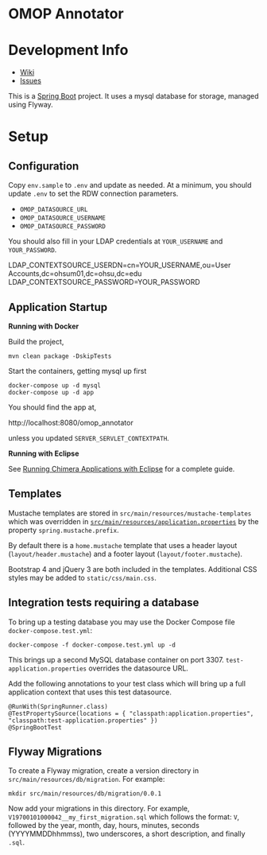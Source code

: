 # OMOP Annotator

Development Info
================

* [Wiki](https://octri.ohsu.edu/wiki/display/Wu/OMOP+Annotator)
* [Issues](https://octri.ohsu.edu/issues/projects/OA/issues/)

This is a [Spring Boot](https://projects.spring.io/spring-boot/) project. It uses a mysql database for storage, managed using Flyway.

Setup
=====

Configuration
-------------

Copy `env.sample` to `.env` and update as needed. At a minimum, you should update `.env` to set the RDW connection parameters.

* `OMOP_DATASOURCE_URL`
* `OMOP_DATASOURCE_USERNAME`
* `OMOP_DATASOURCE_PASSWORD`

You should also fill in your LDAP credentials at `YOUR_USERNAME` and `YOUR_PASSWORD`.

LDAP_CONTEXTSOURCE_USERDN=cn=YOUR_USERNAME,ou=User Accounts,dc=ohsum01,dc=ohsu,dc=edu
LDAP_CONTEXTSOURCE_PASSWORD=YOUR_PASSWORD

Application Startup
-------------------
**Running with Docker**


Build the project,

```
mvn clean package -DskipTests
```

Start the containers, getting mysql up first

```
docker-compose up -d mysql
docker-compose up -d app
```

You should find the app at,

http://localhost:8080/omop_annotator

unless you updated `SERVER_SERVLET_CONTEXTPATH`.

**Running with Eclipse**

See [Running Chimera Applications with Eclipse](https://octri.ohsu.edu/wiki/display/ORDS/Running+Chimera+Applications+with+Eclipse) for a complete guide.


Templates
---------

Mustache templates are stored in `src/main/resources/mustache-templates` which was overridden in [`src/main/resources/application.properties`](src/main/resource/application.properties) by the property `spring.mustache.prefix`.

By default there is a `home.mustache` template that uses a header layout (`layout/header.mustache`) and a footer layout (`layout/footer.mustache`).

Bootstrap 4 and jQuery 3 are both included in the templates. Additional CSS styles may be added to `static/css/main.css`.

Integration tests requiring a database
--------------------------------------

To bring up a testing database you may use the Docker Compose file `docker-compose.test.yml`:

```
docker-compose -f docker-compose.test.yml up -d
```

This brings up a second MySQL database container on port 3307. `test-application.properties` overrides the datasource URL.

Add the following annotations to your test class which will bring up a full application context that uses this test datasource.

```
@RunWith(SpringRunner.class)
@TestPropertySource(locations = { "classpath:application.properties", "classpath:test-application.properties" })
@SpringBootTest
```

Flyway Migrations
-----------------

To create a Flyway migration, create a version directory in `src/main/resources/db/migration`. For example:

```
mkdir src/main/resources/db/migration/0.0.1
```

Now add your migrations in this directory. For example, `V19700101000042__my_first_migration.sql` which follows the format: `V`, followed by the year, month, day, hours, minutes, seconds (YYYYMMDDhhmmss), two underscores, a short description, and finally `.sql`.
